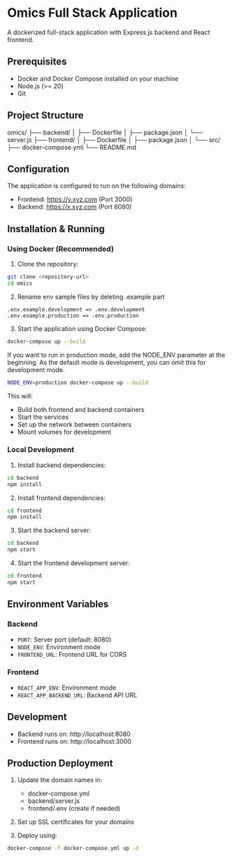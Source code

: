 # Omics Full Stack Application

A dockerized full-stack application with Express.js backend and React frontend.

## Prerequisites

- Docker and Docker Compose installed on your machine
- Node.js (>= 20)
- Git

## Project Structure
omics/
├── backend/
│ ├── Dockerfile
│ ├── package.json
│ └── server.js
├── frontend/
│ ├── Dockerfile
│ ├── package.json
│ └── src/
├── docker-compose.yml
└── README.md

## Configuration

The application is configured to run on the following domains:
- Frontend: https://y.xyz.com (Port 3000)
- Backend: https://x.xyz.com (Port 8080)

## Installation & Running

### Using Docker (Recommended)

1. Clone the repository:

```bash
git clone <repository-url>
cd omics
```

2. Rename env sample files by deleting .example part
```
.env.example.development => .env.development
.env.example.production => .env.production
```

3. Start the application using Docker Compose:
```bash
docker-compose up --build
```

If you want to run in production mode, add the NODE_ENV parameter at the beginning.
As the default mode is development, you can omit this for development mode.
```bash
NODE_ENV=production docker-compose up --build
```

This will:
- Build both frontend and backend containers
- Start the services
- Set up the network between containers
- Mount volumes for development

### Local Development

1. Install backend dependencies:
```bash
cd backend
npm install
```

2. Install frontend dependencies:
```bash
cd frontend
npm install
```

3. Start the backend server:
```bash
cd backend
npm start
```

4. Start the frontend development server:
```bash
cd frontend
npm start
```

## Environment Variables

### Backend
- `PORT`: Server port (default: 8080)
- `NODE_ENV`: Environment mode
- `FRONTEND_URL`: Frontend URL for CORS

### Frontend
- `REACT_APP_ENV`: Environment mode
- `REACT_APP_BACKEND_URL`: Backend API URL

## Development

- Backend runs on: http://localhost:8080
- Frontend runs on: http://localhost:3000

## Production Deployment

1. Update the domain names in:
   - docker-compose.yml
   - backend/server.js
   - frontend/.env (create if needed)

2. Set up SSL certificates for your domains

3. Deploy using:
```bash
docker-compose -f docker-compose.yml up -d
```
